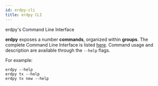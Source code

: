 ```yaml
---
id: erdpy-cli
title: erdpy CLI
---
```


erdpy's Command Line Interface

**erdpy** exposes a number **commands**, organized within **groups**. The complete Command Line Interface is listed [here](https://github.com/ElrondNetwork/elrond-sdk/blob/master/erdpy/CLI.md). Command usage and description are available through the `--help` flags.

For example:

```
erdpy --help
erdpy tx --help
erdpy tx new --help
```
